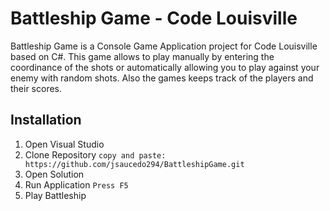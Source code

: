 # **Battleship Game** - Code Louisville

Battleship Game is a Console Game Application project for Code Louisville based on C#.
This game allows to play manually by entering the coordinance of the shots or automatically allowing you to play against your enemy with random shots. Also the games  keeps track of the players and their scores. 
 
## Installation
1. Open Visual Studio
2. Clone Repository
`copy and paste: https://github.com/jsaucedo294/BattleshipGame.git`
3. Open Solution
4. Run Application
`Press F5`
6. Play Battleship
